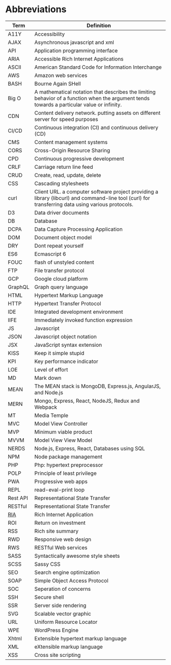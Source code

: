 # Abbreviations

| Term                                                        | Definition                                                                                                                                        |
| ----------------------------------------------------------- | ------------------------------------------------------------------------------------------------------------------------------------------------- |
| A11Y                                                        | Accessibility                                                                                                                                     |
| AJAX                                                        | Asynchronous javascript and xml                                                                                                                   |
| API                                                         | Application programming interface                                                                                                                 |
| ARIA                                                        | Accessible Rich Internet Applications                                                                                                             |
| ASCII                                                       | American Standard Code for Information Interchange                                                                                                |
| AWS                                                         | Amazon web services                                                                                                                               |
| BASH                                                        | Bourne Again SHell                                                                                                                                |
| Big O                                                       | A mathematical notation that describes the limiting behavior of a function when the argument tends towards a particular value or infinity.        |
| CDN                                                         | Content delivery network. putting assets on different server for speed purposes                                                                   |
| CI/CD                                                       | Continuous integration (CI) and continuous delivery (CD)                                                                                          |
| CMS                                                         | Content management systems                                                                                                                        |
| CORS                                                        | Cross-Origin Resource Sharing                                                                                                                     |
| CPD                                                         | Continuous progressive development                                                                                                                |
| CRLF                                                        | Carriage return line feed                                                                                                                         |
| CRUD                                                        | Create, read, update, delete                                                                                                                      |
| CSS                                                         | Cascading stylesheets                                                                                                                             |
| curl                                                        | Client URL. a computer software project providing a library (libcurl) and command-line tool (curl) for transferring data using various protocols. |
| D3                                                          | Data driver documents                                                                                                                             |
| DB                                                          | Database                                                                                                                                          |
| DCPA                                                        | Data Capture Processing Application                                                                                                               |
| DOM                                                         | Document object model                                                                                                                             |
| DRY                                                         | Dont repeat yourself                                                                                                                              |
| ES6                                                         | Ecmascript 6                                                                                                                                      |
| FOUC                                                        | flash of unstyled content                                                                                                                         |
| FTP                                                         | File transfer protocol                                                                                                                            |
| GCP                                                         | Google cloud platform                                                                                                                             |
| GraphQL                                                     | Graph query language                                                                                                                              |
| HTML                                                        | Hypertext Markup Language                                                                                                                         |
| HTTP                                                        | Hypertext Transfer Protocol                                                                                                                       |
| IDE                                                         | Integrated development environment                                                                                                                |
| IIFE                                                        | Immediately invoked function expression                                                                                                           |
| JS                                                          | Javascript                                                                                                                                        |
| JSON                                                        | Javascript object notation                                                                                                                        |
| JSX                                                         | JavaScript syntax extension                                                                                                                       |
| KISS                                                        | Keep it simple stupid                                                                                                                             |
| KPI                                                         | Key performance indicator                                                                                                                         |
| LOE                                                         | Level of effort                                                                                                                                   |
| MD                                                          | Mark down                                                                                                                                         |
| MEAN                                                        | The MEAN stack is MongoDB, Express.js, AngularJS, and Node.js                                                                                     |
| MERN                                                        | Mongo, Express, React, NodeJS, Redux and Webpack                                                                                                  |
| MT                                                          | Media Temple                                                                                                                                      |
| MVC                                                         | Model View Controller                                                                                                                             |
| MVP                                                         | Minimum viable product                                                                                                                            |
| MVVM                                                        | Model View View Model                                                                                                                             |
| NERDS                                                       | Node.js, Express, React, Databases using SQL                                                                                                      |
| NPM                                                         | Node package management                                                                                                                           |
| PHP                                                         | Php: hypertext preprocessor                                                                                                                       |
| POLP                                                        | Principle of least privilege                                                                                                                      |
| PWA                                                         | Progressive web apps                                                                                                                              |
| REPL                                                        | read-eval-print loop                                                                                                                              |
| Rest API                                                    | Representational State Transfer                                                                                                                   |
| RESTful                                                     | Representational State Transfer                                                                                                                   |
| [RIA](https://en.wikipedia.org/wiki/Rich\_web\_application) | Rich Internet Application                                                                                                                         |
| ROI                                                         | Return on investment                                                                                                                              |
| RSS                                                         | Rich site summary                                                                                                                                 |
| RWD                                                         | Responsive web design                                                                                                                             |
| RWS                                                         | RESTful Web services                                                                                                                              |
| SASS                                                        | Syntactically awesome style sheets                                                                                                                |
| SCSS                                                        | Sassy CSS                                                                                                                                         |
| SEO                                                         | Search engine optimization                                                                                                                        |
| SOAP                                                        | Simple Object Access Protocol                                                                                                                     |
| SOC                                                         | Seperation of concerns                                                                                                                            |
| SSH                                                         | Secure shell                                                                                                                                      |
| SSR                                                         | Server side rendering                                                                                                                             |
| SVG                                                         | Scalable vector graphic                                                                                                                           |
| URL                                                         | Uniform Resource Locator                                                                                                                          |
| WPE                                                         | WordPress Engine                                                                                                                                  |
| Xhtml                                                       | Extensible hypertext markup language                                                                                                              |
| XML                                                         | eXtensible markup language                                                                                                                        |
| XSS                                                         | Cross site scripting                                                                                                                              |
